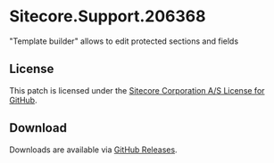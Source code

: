 # Sitecore.Support.206368
&quot;Template builder&quot; allows to edit protected sections and fields

## License  
This patch is licensed under the [Sitecore Corporation A/S License for GitHub](https://github.com/sitecoresupport/Sitecore.Support.206368/blob/master/LICENSE).  

## Download  
Downloads are available via [GitHub Releases](https://github.com/sitecoresupport/Sitecore.Support.206368/releases).  
